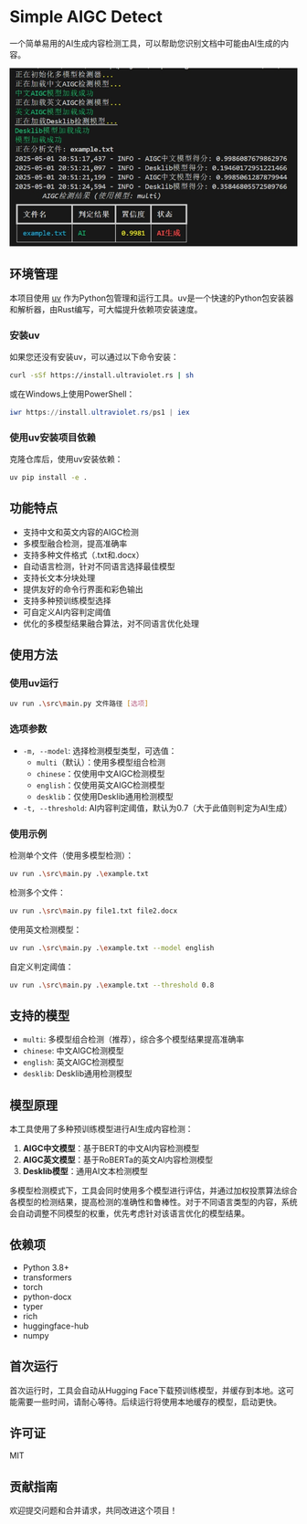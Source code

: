 # Simple AIGC Detect

一个简单易用的AI生成内容检测工具，可以帮助您识别文档中可能由AI生成的内容。

![AI内容检测示例](./example.jpg)

## 环境管理

本项目使用 [uv](https://github.com/astral-sh/uv) 作为Python包管理和运行工具。uv是一个快速的Python包安装器和解析器，由Rust编写，可大幅提升依赖项安装速度。

### 安装uv

如果您还没有安装uv，可以通过以下命令安装：

```bash
curl -sSf https://install.ultraviolet.rs | sh
```

或在Windows上使用PowerShell：

```powershell
iwr https://install.ultraviolet.rs/ps1 | iex
```

### 使用uv安装项目依赖

克隆仓库后，使用uv安装依赖：

```bash
uv pip install -e .
```

## 功能特点

- 支持中文和英文内容的AIGC检测
- 多模型融合检测，提高准确率
- 支持多种文件格式（.txt和.docx）
- 自动语言检测，针对不同语言选择最佳模型
- 支持长文本分块处理
- 提供友好的命令行界面和彩色输出
- 支持多种预训练模型选择
- 可自定义AI内容判定阈值
- 优化的多模型结果融合算法，对不同语言优化处理

## 使用方法

### 使用uv运行

```bash
uv run .\src\main.py 文件路径 [选项]
```

### 选项参数

- `-m, --model`: 选择检测模型类型，可选值：
  - `multi`（默认）：使用多模型组合检测
  - `chinese`：仅使用中文AIGC检测模型
  - `english`：仅使用英文AIGC检测模型
  - `desklib`：仅使用Desklib通用检测模型
- `-t, --threshold`: AI内容判定阈值，默认为0.7（大于此值则判定为AI生成）

### 使用示例

检测单个文件（使用多模型检测）：

```bash
uv run .\src\main.py .\example.txt
```

检测多个文件：

```bash
uv run .\src\main.py file1.txt file2.docx
```

使用英文检测模型：

```bash
uv run .\src\main.py .\example.txt --model english
```

自定义判定阈值：

```bash
uv run .\src\main.py .\example.txt --threshold 0.8
```

## 支持的模型

- `multi`: 多模型组合检测（推荐），综合多个模型结果提高准确率
- `chinese`: 中文AIGC检测模型
- `english`: 英文AIGC检测模型
- `desklib`: Desklib通用检测模型

## 模型原理

本工具使用了多种预训练模型进行AI生成内容检测：

1. **AIGC中文模型**：基于BERT的中文AI内容检测模型
2. **AIGC英文模型**：基于RoBERTa的英文AI内容检测模型
3. **Desklib模型**：通用AI文本检测模型

多模型检测模式下，工具会同时使用多个模型进行评估，并通过加权投票算法综合各模型的检测结果，提高检测的准确性和鲁棒性。对于不同语言类型的内容，系统会自动调整不同模型的权重，优先考虑针对该语言优化的模型结果。

## 依赖项

- Python 3.8+
- transformers
- torch
- python-docx
- typer
- rich
- huggingface-hub
- numpy

## 首次运行

首次运行时，工具会自动从Hugging Face下载预训练模型，并缓存到本地。这可能需要一些时间，请耐心等待。后续运行将使用本地缓存的模型，启动更快。

## 许可证

MIT

## 贡献指南

欢迎提交问题和合并请求，共同改进这个项目！